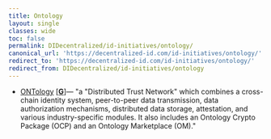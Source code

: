 ```yaml
---
title: Ontology
layout: single
classes: wide
toc: false
permalink: DIDecentralized/id-initiatives/ontology/
canonical_url: 'https://decentralized-id.com/id-initiatives/ontology/'
redirect_to: 'https://decentralized-id.com/id-initiatives/ontology/'
redirect_from: DIDecentralized/id-initiatives/ontology
---
```


* [ONTology](https://ont.io/) [[**G**](https://github.com/ontio/ontology-DID)]— "a "Distributed Trust Network" which combines a cross-chain identity system, peer-to-peer data transmission, data authorization mechanisms, distributed data storage, attestation, and various industry-specific modules. It also includes an Ontology Crypto Package (OCP) and an Ontology Marketplace (OM)."
